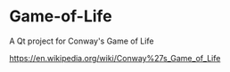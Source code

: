 # Game-of-Life
A Qt project for Conway's Game of Life


https://en.wikipedia.org/wiki/Conway%27s_Game_of_Life
